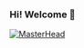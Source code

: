 ### Hi! Welcome 👋
[![MasterHead](https://drive.google.com/file/d/1GuTMTKJcQuyYTsLf4vtlpTUn4Nb5k0k2/view?usp=sharing)](https://github.com/aminatabolade)

<!--
**aminatabolade/aminatabolade** is a ✨ _special_ ✨ repository because its `README.md` (this file) appears on your GitHub profile.

Here are some ideas to get you started:

- 🔭 I’m currently working on ...
- 🌱 I’m currently learning ...
- 👯 I’m looking to collaborate on ...
- 🤔 I’m looking for help with ...
- 💬 Ask me about ...
- 📫 How to reach me: ...
- 😄 Pronouns: ...
- ⚡ Fun fact: ...
-->
